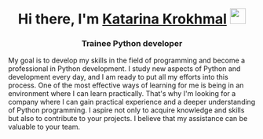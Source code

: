<h1 align="center" color="000000">Hi there, I'm <a href="https://www.linkedin.com/in/katarina-krokhmal-b46690234/" target="_blank">Katarina Krokhmal</a> 
<img src="https://github.com/blackcater/blackcater/raw/main/images/Hi.gif" height="32"/></h1>
<h3 align="center">Trainee Python developer</h3>
    <p>My goal is to develop my skills in the field of programming and become a professional in Python development. I study new aspects of Python and development every day, and I am ready to put all my efforts into this process. One of the most effective ways of learning for me is being in an environment where I can learn practically. That's why I'm looking for a company where I can gain practical experience and a deeper understanding of Python programming. I aspire not only to acquire knowledge and skills but also to contribute to your projects. I believe that my assistance can be valuable to your team.
    </p>


<!--
**KrokhaVolpe/KrokhaVolpe** is a ✨ _special_ ✨ repository because its `README.md` (this file) appears on your GitHub profile.

Here are some ideas to get you started:

- 🔭 I’m currently working on ...
- 🌱 I’m currently learning ...
- 👯 I’m looking to collaborate on ...
- 🤔 I’m looking for help with ...
- 💬 Ask me about ...
- 📫 How to reach me: ...
- 😄 Pronouns: ...
- ⚡ Fun fact: ...
-->
